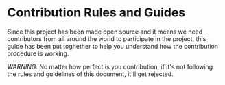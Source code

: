 # Contribution Rules and Guides

Since this project has been made open source and it means we need contributors from all around the world to participate in the project, this guide has been put toghether to help you understand how the contribution procedure is working. 

_WARNING_: No matter how perfect is you contribution, if it's not following the rules and guidelines of this document, it'll get rejected. 